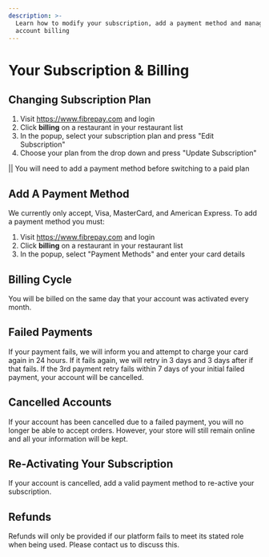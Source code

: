 ```yaml
---
description: >-
  Learn how to modify your subscription, add a payment method and manage your
  account billing
---
```


# Your Subscription & Billing

## Changing Subscription Plan

1. Visit [https://](https://admin.cloudwaitress.com)www.fibrepay.com and login
2. Click **billing** on a restaurant in your restaurant list
3. In the popup, select your subscription plan and press "Edit Subscription"
4. Choose your plan from the drop down and press "Update Subscription"

|| You will need to add a payment method before switching to a paid plan

## Add A Payment Method

We currently only accept, Visa, MasterCard, and American Express. To add a payment method you must:

1. Visit [https://](https://admin.cloudwaitress.com)www.fibrepay.com and login
2. Click **billing** on a restaurant in your restaurant list
3. In the popup, select "Payment Methods" and enter your card details

## Billing Cycle

You will be billed on the same day that your account was activated every month.

## Failed Payments

If your payment fails, we will inform you and attempt to charge your card again in 24 hours. If it fails again, we will retry in 3 days and 3 days after if that fails. If the 3rd payment retry fails within 7 days of your initial failed payment, your account will be cancelled.

## Cancelled Accounts

If your account has been cancelled due to a failed payment, you will no longer be able to accept orders. However, your store will still remain online and all your information will be kept.

## Re-Activating Your Subscription

If your account is cancelled, add a valid payment method to re-active your subscription.

## Refunds

Refunds will only be provided if our platform fails to meet its stated role when being used. Please contact us to discuss this.
